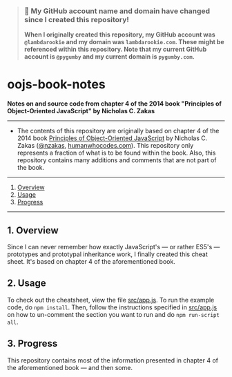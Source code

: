 > ### 🚨 My GitHub account name and domain have changed since I created this repository!
> **When I originally created this repository, my GitHub account was `@lambdarookie` and my domain was `lambdarookie.com`.
> These might be referenced within this repository.
> Note that my current GitHub account is `@pygumby` and my current domain is `pygumby.com`.**

# oojs-book-notes

**Notes on and source code from chapter 4 of the 2014 book "Principles of Object-Oriented JavaScript" by Nicholas C. Zakas**

---

* The contents of this repository are originally based on chapter 4 of the 2014 book [Principles of Object-Oriented JavaScript](https://nostarch.com/oojs) by Nicholas C. Zakas ([@nzakas](https://github.com/nzakas), [humanwhocodes.com](https://humanwhocodes.com)).
  This repository only represents a fraction of what is to be found within the book.
  Also, this repository contains many additions and comments that are not part of the book.

---

1. [Overview](#1-overview)
2. [Usage](#2-usage)
3. [Progress](#3-progress)

---

## 1. Overview

Since I can never remember how exactly JavaScript's — or rather ES5's — prototypes and prototypal inheritance work, I finally created this cheat sheet.
It's based on chapter 4 of the aforementioned book.

## 2. Usage

To check out the cheatsheet, view the file [src/app.js](src/app.js).
To run the example code, do `npm install`.
Then, follow the instructions specified in [src/app.js](src/app.js) on how to un-comment the section you want to run and do `npm run-script all`.

## 3. Progress

This repository contains most of the information presented in chapter 4 of the aforementioned book — and then some.
